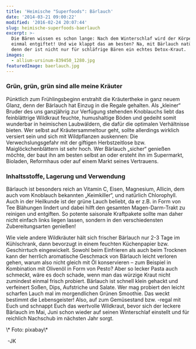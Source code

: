 ```yaml
---
title: 'Heimische "Superfoods": Bärlauch'
date: '2014-03-21 09:00:22'
modified: '2016-02-24 20:07:44'
slug: heimische-superfoods-baerlauch
excerpt: >-
  Die Bären wissen es schon lange: Nach dem Winterschlaf wird der Körper erst
  einmal entgiftet! Und wie klappt das am besten? Na, mit Bärlauch natürlich,
  denn der ist nicht nur für schläfrige Bären ein echtes Detox-Kraut.
images:
  - allium-ursinum-839450_1280.jpg
featuredImage: baerlauch.jpg
---
```


### **Grün, grün, grün sind alle meine Kräuter**

Pünktlich zum Frühlingsbeginn erstrahlt die Kräutertheke in ganz neuem Glanz, denn der Bärlauch hat Einzug in die Regale gehalten. Als „kleiner“ Bruder des uns ganzjährig zur Verfügung stehenden Knoblauchs liebt das feinblättrige Wildkraut feuchte, humushaltige Böden und gedeiht somit wunderbar in heimischen Laubwäldern, die dafür die optimalen Verhältnisse bieten. Wer selbst auf Kräutersammeltour geht, sollte allerdings wirklich versiert sein und sich mit Wildpflanzen auskennen: Die Verwechslungsgefahr mit der giftigen Herbstzeitlose bzw. Maiglöckchenblättern ist sehr hoch. Wer Bärlauch „sicher“ genießen möchte, der baut ihn am besten selbst an oder ersteht ihn im Supermarkt, Bioladen, Reformhaus oder auf einem Markt seines Vertrauens.

### **Inhaltsstoffe, Lagerung und Verwendung**

Bärlauch ist besonders reich an Vitamin C, Eisen, Magnesium, Allicin, dem auch vom Knoblauch bekannten „Keimkiller“, und natürlich Chlorophyll. Auch in der Heilkunde ist der grüne Lauch beliebt, da er z.B. in Form von Tee Blähungen lindert und dabei hilft den gesamten Magen-Darm-Trakt zu reinigen und entgiften. So potente saisonale Kraftpakete sollte man daher nicht einfach links liegen lassen, sondern in den verschiedensten Zubereitungsarten genießen!

Wie viele andere Wildkräuter hält sich frischer Bärlauch nur 2-3 Tage im Kühlschrank, dann bevorzugt in einem feuchten Küchenpapier bzw. Geschirrtuch eingewickelt. Sowohl beim Einfrieren als auch beim Trocknen kann der herrlich aromatische Geschmack von Bärlauch leicht verloren gehen, warum also nicht gleich mit Öl konservieren – zum Beispiel in Kombination mit Olivenöl in Form von Pesto? Aber so lecker Pasta auch schmeckt, wäre es doch schade, wenn man das würzige Kraut nicht zumindest einmal frisch probiert. Bärlauch ist schnell klein gehackt und verfeinert Soßen, Dips, Aufstriche und Salate. Wer mag probiert den leicht scharfen Lauch mal im morgendlichen Grünen Smoothie. Das weckt bestimmt die Lebensgeister! Also, auf zum Gemüsestand bzw. -regal mit Euch und schnappt Euch das wertvolle Wildkraut, bevor sich der leckere Bärlauch im Mai, Juni schon wieder auf seinen Winterschlaf einstellt und für reichlich Nachschub im nächsten Jahr sorgt.

<!-- Image removed (no copyright): allium-ursinum-839450_1280-640x400.jpg --> \* Foto: pixabay\*

 -JK
